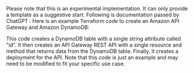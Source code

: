 
Please note that this is an experimental implementation. It can only provide a template as a suggestive start.
Following is documentation passed by ChatGPT : 
Here is an example Terraform code to create an Amazon API Gateway and Amazon DynamoDB:



This code creates a DynamoDB table with a single string attribute called "id". It then creates an API Gateway REST API with a single resource and method that returns data from the DynamoDB table. Finally, it creates a deployment for the API. Note that this code is just an example and may need to be modified to fit your specific use case.